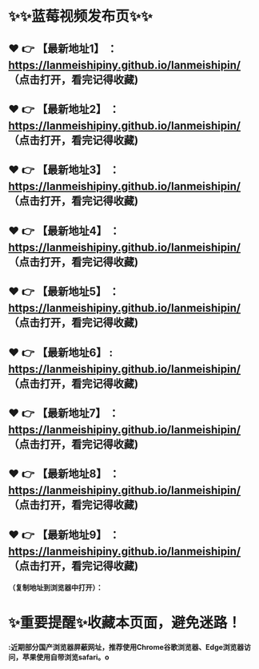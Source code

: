 # :sparkles::sparkles:蓝莓视频发布页:sparkles::sparkles:

 :heart: :point_right: 【最新地址1】 ：https://lanmeishipiny.github.io/lanmeishipin/   （点击打开，看完记得收藏)
 ------
 :heart: :point_right: 【最新地址2】 ：https://lanmeishipiny.github.io/lanmeishipin/  （点击打开，看完记得收藏)
 ------
 :heart: :point_right: 【最新地址3】 ：https://lanmeishipiny.github.io/lanmeishipin/   （点击打开，看完记得收藏)
 ------
 :heart: :point_right: 【最新地址4】 ：https://lanmeishipiny.github.io/lanmeishipin/   （点击打开，看完记得收藏)
 ------
 :heart: :point_right: 【最新地址5】 ：https://lanmeishipiny.github.io/lanmeishipin/   （点击打开，看完记得收藏)
 ------
 :heart: :point_right: 【最新地址6】 : https://lanmeishipiny.github.io/lanmeishipin/   （点击打开，看完记得收藏)
 ------
 :heart: :point_right: 【最新地址7】 ：https://lanmeishipiny.github.io/lanmeishipin/   （点击打开，看完记得收藏)
 ------
 :heart: :point_right: 【最新地址8】 ：https://lanmeishipiny.github.io/lanmeishipin/   （点击打开，看完记得收藏)
 ------
 :heart: :point_right: 【最新地址9】 ：https://lanmeishipiny.github.io/lanmeishipin/   （点击打开，看完记得收藏)
  ------

  
#### （复制地址到浏览器中打开）：
# :sparkles:重要提醒:sparkles:收藏本页面，避免迷路！
#### :近期部分国产浏览器屏蔽网址，推荐使用Chrome谷歌浏览器、Edge浏览器访问，苹果使用自带浏览safari。o
